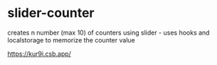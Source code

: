 # slider-counter

creates n number (max 10) of counters using slider - uses hooks and localstorage to memorize the counter value 

https://kur9i.csb.app/
